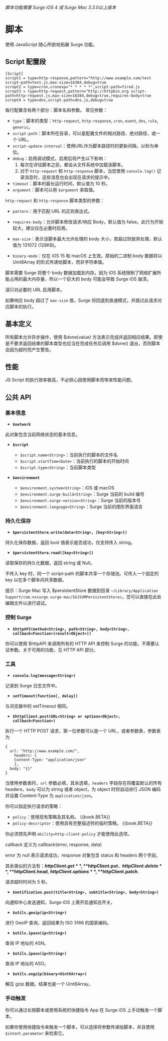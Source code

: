 _脚本功能需要 Surge iOS 4 或 Surge Mac 3.3.0以上版本_

# 脚本

使用 JavaScript 随心所欲地拓展 Surge 功能。

## Script 配置段

```
[Script]
script1 = type=http-response,pattern=^http://www.example.com/test script-path=test.js,max-size=16384,debug=true
scropt2 = type=cron,cronexp="* * * * *",script-path=fired.js
scropt3 = type=http-request,pattern=^http://httpbin.org script-path=http-request.js,max-size=16384,debug=true,requires-body=true
scropt4 = type=dns,script-path=dns.js,debug=true
```

每行配置含有两个部分：脚本名和参数。
常见参数：
 
* `type`：脚本的类型：`http-request`, `http-response`, `cron`, `event`, `dns`, `rule`, `generic`。
* `script-path`：脚本所在目录，可以是配置文件的相对路径、绝对路径，或一个 URL。
* `script-update-interval`：使用URL作为脚本路径时的更新间隔，以秒为单位。
* `debug`：启用调试模式，启用后将产生以下影响：
  1. 每次在评估脚本之前，都会从文件系统中加载该脚本。
  2. 对于 `http-request` 和 `http-response` 脚本，当您使用 `console.log()` 记录消息时，这些消息也会出现在请求的提示中。
* `timeout`：脚本的最长运行时间，默认值为 10 秒。
* `argument`：脚本可以用 `$argument` 来取值。

`http-request` 和 `http-response` 脚本类型的参数：

* `pattern`：用于匹配 URL 的正则表达式。

* `requires-body`：允许脚本修改请求/响应 Body，默认值为 false。此行为开销较大，建议仅在必要时启用。

* `max-size`：表示该脚本最大允许处理的 body 大小，若超过则放弃处理，默认值为 131072 (128KB)。

* `binary-mode`：仅在 iOS 15 和 macOS 上生效。原始的二进制 body 数据将以 Uint8Array 的形式传递给脚本，而非字符串值。

脚本需要 Surge 将整个 body 数据加载到内存。因为 iOS 系统限制了网络扩展所能占用的最大内存量，所以一个巨大的 body 可能会导致 Surge iOS 崩溃。

请只对必要的 URL 启用脚本。

如果响应 body 超过了 `max-size` 值，Surge 将回退到直通模式，并跳过此请求对应脚本的执行。

## 基本定义

所有脚本允许异步操作，使用 $done(value<Object>) 方法表示完成并返回相应结果。即使是不要求返回结果的脚本类型也应当在完成任务后调用 $done() 退出，否则脚本会因为超时而产生警告。

## 性能

JS Script 的执行效率极高，不必担心因使用脚本而带来性能问题。

## 公共 API

### 基本信息

* **`$network`**

此对象包含当前网络状态的基本信息。

* **`$script`**

  - `$script.name<String>`：当前执行的脚本的文件名
  - `$script.startTime<Date>`：当前执行的脚本的开始时间
  - `$script.type<String>`：当前脚本类型

* **`$environment`**

  - `$environment.system<String>`：iOS 或 macOS
  - `$environment.surge-build<String>`：Surge 当前的 build 编号
  - `$environment.surge-version<String>`：Surge 当前的版本号
  - `$environment.language<String>`：Surge 当前的图形界面语言

### 持久化保存

* **`$persistentStore.write(data<String>, [key<String>])`**

持久化保存数据，返回 bool 值表示是否成功，仅支持传入 string。

* **`$persistentStore.read([key<String>])`**

读取保存的持久化数据，返回 string 或 Null。

不传入 key 时，同一个 script-path 的脚本共享一个存储池。可传入一个固定的 key 以在多个脚本间共享数据。

提示：Surge Mac 写入 $persistentStore 数据到目录 `~/Library/Application Support/com.nssurge.surge-mac/SGJSVMPersistentStore/`。您可以直接在此处编辑文件以进行调试。

### 控制 Surge

* **`$httpAPI(method<String>, path<String>, body<String>, callback<Function>(result<Object>))`**

你可以使用 $httpAPI 来调用所有的 HTTP API 来控制 Surge 的功能。不需要认证参数。关于可用的功能，见 HTTP API 部分。


### 工具

* **`console.log(message<String>)`**

记录到 Surge 日志文件中。

* **`setTimeout(function[, delay])`**

与浏览器中的 setTimeout 相同。

* **`$httpClient.post(URL<String> or options<Object>, callback<Function>)`**

执行一个 HTTP POST 请求，第一位参数可以是一个 URL，或者参数表，参数表为

```
{
  url: "http://www.example.com/",
    headers: {
    Content-Type: "application/json"
    },
  body: "{}"
}
```

当使用参数表时，`url` 参数必填，其余选填，`headers` 字段存在将覆盖默认的所有 headers，`body` 可以为 string 或者 object，为 object 时将自动进行 JSON 编码并设置 Content-Type 为 `application/json`。

你可以指定执行请求的策略：
   - `policy`：使用现有策略及其名称。 {{book.BETA}}
   - `policy-descriptor`：使用具有完整描述符的临时策略。 {{book.BETA}}

你必须预先声明 `ability=http-client-policy` 才能使用此选项。

callback 定义为 callback(error<String>, response<Object>, data<String>)

error 为 null 表示请求成功，response 对象包含 status 和 headers 两个字段。

其余类似的方法有：**$httpClient.get**, **$httpClient.put**，**$httpClient.delete**, **$httpClient.head**, **$httpClient.options**, **$httpClient.patch**.

请求超时时间为 5 秒。

* **`$notification.post(title<String>, subtitle<String>, body<String>)`**

向通知中心发送通知，Surge iOS 上需开启通知总开关。

* **`$utils.geoip(ip<String>)`**

进行 GeoIP 查询，返回结果为 ISO 3166 的国家编码。

* **`$utils.ipasn(ip<String>)`**

查询 IP 地址的 ASN。

* **`$utils.ipaso(ip<String>)`**

查询 IP 地址的 ASO。

* **`$utils.ungzip(binary<Uint8Array>)`**

解压 gzip 数据。结果也是一个 Uint8Array。

### 手动触发

你可以通过长按脚本或使用系统的快捷指令 App 在 Surge iOS 上手动触发一个脚本。

如果你使用快捷指令来触发一个脚本，可以选择将参数传递给脚本，并且使用 `$intent.parameter` 来检索它。

